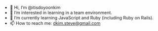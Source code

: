 - 👋 Hi, I’m @itisdoyoonkim
- 👀 I’m interested in learning in a team environment.
- 🌱 I’m currently learning JavaScript and Ruby (including Ruby on Rails).
- 📫 How to reach me: dkim.steve@gmail.com

<!---
itisdoyoonkim/itisdoyoonkim is a ✨ special ✨ repository because its `README.md` (this file) appears on your GitHub profile.
You can click the Preview link to take a look at your changes.
--->

